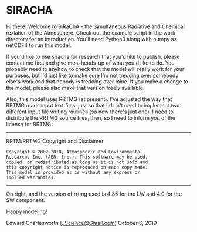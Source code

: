 # SIRACHA

Hi there! Welcome to SiRaChA - the Simultaneous Radiative and
Chemical rexlation of the Atmosphere. Check out the example
script in the work directory for an introduction. You'll need
Python3 along with numpy as netCDF4 to run this model.

If you'd like to use siracha for research that you'd like to publish,
please contact me first and give me a heads-up of what you'd like to 
do. You probably need to anyhow to check that the model will really 
work for your purposes, but I'd just like to make sure I'm not 
tredding over somebody else's work and that nobody is tredding over 
mine. If you make a change to the model, please also make that version 
freely available.

Also, this model uses RRTMG (at present). I've adjusted the way that
RRTMG reads input text files, just so that I didn't need to implement
two different input file writing routines (so now there's just one).
I need to distribute the RRTMG source files, then, so I need to inform
you of the license for RRTMG:

-----------------------------------------------------------------------
RRTM/RRTMG Copyright and Disclaimer

    Copyright © 2002-2010, Atmospheric and Environmental 
    Research, Inc. (AER, Inc.). This software may be used, 
    copied, or redistributed as long as it is not sold and 
    this copyright notice is reproduced on each copy made. 
    This model is provided as is without any express or 
    implied warranties. 
-----------------------------------------------------------------------

Oh right, and the version of rrtmg used is 4.85 for the LW and 4.0 for
the SW component.

Happy modeling!

Edward Charlesworth
(<my first name>.<my last name>.Science@Gmail.com)
October 6, 2019



